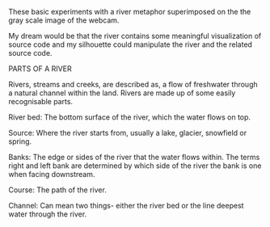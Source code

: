 These basic experiments with a river metaphor superimposed on the 
the gray scale image of the webcam.

My dream would be that the river contains some meaningful visualization 
of source code and my silhouette could manipulate the river
and the related source code.

PARTS OF A RIVER

Rivers, streams and creeks, are described as, a flow of freshwater through a natural channel within the land.   Rivers are made up of some easily recognisable parts.

River bed: The bottom surface of the river, which the water flows on top.

Source: Where the river starts from, usually a lake, glacier, snowfield or spring.

Banks: The edge or sides of the river that the water flows within.  The terms right and left bank are determined by which side of the river the bank is one when facing downstream.

Course: The path of the river.

Channel: Can mean two things- either the river bed or the line deepest water through the river.